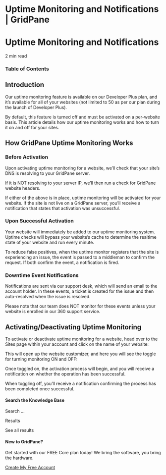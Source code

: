 # Uptime Monitoring and Notifications | GridPane

# Uptime Monitoring and Notifications

 

2 min read 

### Table of Contents

 

## Introduction

Our uptime monitoring feature is available on our Developer Plus plan, and it’s available for all of your websites (not limited to 50 as per our plan during the launch of Developer Plus).

By default, this feature is turned off and must be activated on a per-website basis. This article details how our uptime monitoring works and how to turn it on and off for your sites.

 

## How GridPane Uptime Monitoring Works

### Before Activation

Upon activating uptime monitoring for a website, we’ll check that your site’s DNS is resolving to your GridPane server.

If it is NOT resolving to your server IP, we’ll then run a check for GridPane website headers.

If either of the above is in place, uptime monitoring will be activated for your website. If the site is not live on a GridPane server, you’ll receive a notification that states that activation was unsuccessful.

### Upon Successful Activation

Your website will immediately be added to our uptime monitoring system. Uptime checks will bypass your website’s cache to determine the realtime state of your website and run every minute.

To reduce false positives, when the uptime monitor registers that the site is experiencing an issue, the event is passed to a middleman to confirm the request. If both confirm the event, a notification is fired.

### Downtime Event Notifications

Notifications are sent via our support desk, which will send an email to the account holder. In these events, a ticket is created for the issue and then auto-resolved when the issue is resolved.

Please note that our team does NOT monitor for these events unless your website is enrolled in our 360 support service.

 

## Activating/Deactivating Uptime Monitoring

To activate or deactivate uptime monitoring for a website, head over to the Sites page within your account and click on the name of your website:

This will open up the website customizer, and here you will see the toggle for turning monitoring ON and OFF:

Once toggled on, the activation process will begin, and you will receive a notification on whether the operation has been successful.

When toggling off, you’ll receive a notification confirming the process has been completed once successful.

 

 

#### Search the Knowledge Base

Search ...

 Results

See all results

#### New to GridPane?

Get started with our FREE Core plan today! We bring the software, you bring the hardware.

[Create My Free Account](https://gridpane.com/checkout/?plan=core)

